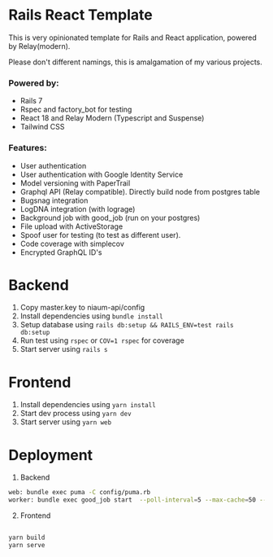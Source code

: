# Rails React Template

This is very opinionated template for Rails and React application, powered by Relay(modern).

Please don't different namings, this is amalgamation of my various projects.

### Powered by:

- Rails 7
- Rspec and factory_bot for testing
- React 18 and Relay Modern (Typescript and Suspense)
- Tailwind CSS

### Features:

- User authentication
- User authentication with Google Identity Service
- Model versioning with PaperTrail
- Graphql API (Relay compatible). Directly build node from postgres table
- Bugsnag integration
- LogDNA integration (with lograge)
- Background job with good_job (run on your postgres)
- File upload with ActiveStorage
- Spoof user for testing (to test as different user).
- Code coverage with simplecov
- Encrypted GraphQL ID's

# Backend

1. Copy master.key to niaum-api/config
2. Install dependencies using `bundle install`
3. Setup database using `rails db:setup && RAILS_ENV=test rails db:setup`
4. Run test using `rspec` or `COV=1 rspec` for coverage
5. Start server using `rails s`

# Frontend

1. Install dependencies using `yarn install`
2. Start dev process using `yarn dev`
3. Start server using `yarn web`

# Deployment

1. Backend

```bash
web: bundle exec puma -C config/puma.rb
worker: bundle exec good_job start  --poll-interval=5 --max-cache=50 --enable-cron
```

2. Frontend

```bash

yarn build
yarn serve
```
